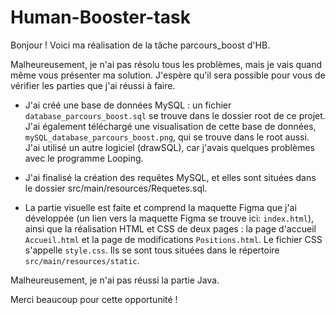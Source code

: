 # Human-Booster-task

Bonjour !
Voici ma réalisation de la tâche parcours_boost d'HB.

Malheureusement, je n'ai pas résolu tous les problèmes, mais je vais quand même vous présenter ma solution. J'espère qu'il sera possible pour vous de vérifier les parties que j'ai réussi à faire.

- J'ai créé une base de données MySQL : un fichier `database_parcours_boost.sql` se trouve dans le dossier root de ce projet. J'ai également téléchargé une visualisation de cette base de données, `mySQL_database_parcours_boost.png`, qui se trouve dans le root aussi. J'ai utilisé un autre logiciel (drawSQL), car j'avais quelques problèmes avec le programme Looping.

- J'ai finalisé la création des requêtes MySQL, et elles sont situées dans le dossier src/main/resources/Requetes.sql.

- La partie visuelle est faite et comprend la maquette Figma que j'ai développée (un lien vers la maquette Figma se trouve ici: `index.html`), ainsi que la réalisation HTML et CSS de deux pages : la page d'accueil `Accueil.html` et la page de modifications `Positions.html`. Le fichier CSS s'appelle `style.css`. Ils se sont tous situées dans le répertoire `src/main/resources/static`.

Malheureusement, je n'ai pas réussi la partie Java.

Merci beaucoup pour cette opportunité !
